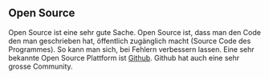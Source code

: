 ## Open Source
Open Source ist eine sehr gute Sache. Open Source ist, dass man den Code den man geschrieben hat, öffentlich zugänglich macht (Source Code des Programmes). So kann man sich, bei Fehlern verbessern lassen. Eine sehr bekannte Open Source Plattform ist [Github](https://github.com/). Github hat auch eine sehr grosse Community.